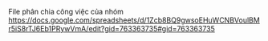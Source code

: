File phân chia công việc của nhóm
https://docs.google.com/spreadsheets/d/1Zcb8BQ9gwsoEHuWCNBVoulBMr5iS8rTJ6Eb1PRywVmA/edit?gid=763363735#gid=763363735
